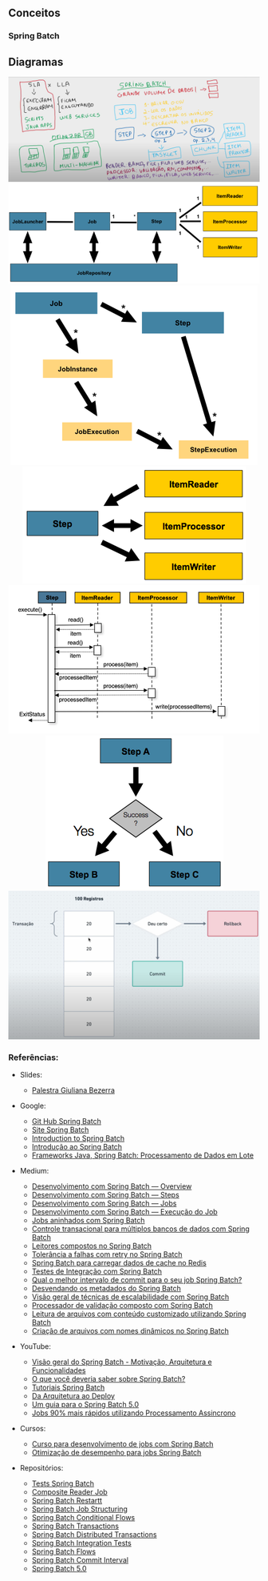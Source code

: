 ## Conceitos
  ### Spring Batch
      
## Diagramas

<div align="center">
  <img src="https://github.com/EullerHenrique/api_pagamento_spring_batch_2025/blob/main/imgs/img_6.png" alt="Imagem 3" />
  <img src="https://github.com/EullerHenrique/api_pagamento_spring_batch_2025/blob/main/imgs/img_1.png" alt="Imagem 1" />
  <img src="https://github.com/EullerHenrique/api_pagamento_spring_batch_2025/blob/main/imgs/img_4.png" alt="Imagem 3" />
  <img src="https://github.com/EullerHenrique/api_pagamento_spring_batch_2025/blob/main/imgs/img_2.png" alt="Imagem 2" />
  <img src="https://github.com/EullerHenrique/api_pagamento_spring_batch_2025/blob/main/imgs/img_3.png" alt="Imagem 3" />
  <img src="https://github.com/EullerHenrique/api_pagamento_spring_batch_2025/blob/main/imgs/img_5.png" alt="Imagem 3" />
  <img src="https://github.com/EullerHenrique/api_pagamento_spring_batch_2025/blob/main/imgs/img_7.png" alt="Imagem 3" />
</div>

### Referências:
  
  - Slides:  
    - [Palestra Giuliana Bezerra](https://github.com/EullerHenrique/api_pagamento_spring_batch_2025/blob/main/slides/slides_giuliana_bezerra.pdf)

  - Google:
    - [Git Hub Spring Batch](https://github.com/spring-projects/spring-batch)
    - [Site Spring Batch](https://spring.io/batch)
    - [Introduction to Spring Batch](https://www.baeldung.com/introduction-to-spring-batch)
    - [Introdução ao Spring Batch](https://www.devmedia.com.br/introducao-ao-spring-batch/33284)
    - [Frameworks Java, Spring Batch: Processamento de Dados em Lote](https://www.dio.me/articles/spring-batch-processamento-de-dados-em-lote)
   
  - Medium:
    - [Desenvolvimento com Spring Batch — Overview](https://giulianabezerra.medium.com/spring-batch-para-desenvolvimento-de-jobs-1674ec5b9a20)
    - [Desenvolvimento com Spring Batch — Steps](https://giulianabezerra.medium.com/desenvolvimento-com-spring-batch-steps-4d42af2696ec)
    - [Desenvolvimento com Spring Batch — Jobs](https://giulianabezerra.medium.com/desenvolvimento-com-spring-batch-jobs-b4363dd6c676)
    - [Desenvolvimento com Spring Batch — Execução do Job](https://giulianabezerra.medium.com/desenvolvimento-com-spring-batch-execu%C3%A7%C3%A3o-do-job-4bc406152f3d)
    - [Jobs aninhados com Spring Batch](https://giulianabezerra.medium.com/jobs-aninhados-com-spring-batch-8deb02bff1e1)
    - [Controle transacional para múltiplos bancos de dados com Spring Batch](https://giulianabezerra.medium.com/controle-transacional-para-multiplos-datasources-com-spring-batch-acd87095813d)
    - [Leitores compostos no Spring Batch](https://giulianabezerra.medium.com/leitores-compostos-no-spring-batch-2775f9d7a243)
    - [Tolerância a falhas com retry no Spring Batch](https://giulianabezerra.medium.com/tolerancia-a-falhas-com-retry-no-spring-batch-786db305ec13)
    - [Spring Batch para carregar dados de cache no Redis](https://giulianabezerra.medium.com/spring-batch-para-carregar-dados-de-cache-no-redis-c82f75c45bd6)
    - [Testes de Integração com Spring Batch](https://giulianabezerra.medium.com/testes-de-integracao-com-spring-batch-2e019787d081)
    - [Qual o melhor intervalo de commit para o seu job Spring Batch?](https://giulianabezerra.medium.com/qual-o-melhor-intervalo-de-commit-para-o-seu-job-spring-batch-3d32e01960a4)
    - [Desvendando os metadados do Spring Batch](https://giulianabezerra.medium.com/desvendando-os-metadados-do-spring-batch-8cd2eb897813)
    - [Visão geral de técnicas de escalabilidade com Spring Batch](https://giulianabezerra.medium.com/visao-geral-de-tecnicas-de-escalabilidade-com-spring-batch-a3789a6232d8)
    - [Processador de validação composto com Spring Batch](https://giulianabezerra.medium.com/processador-de-validacao-composto-com-spring-batch-bc572c129f84)
    - [Leitura de arquivos com conteúdo customizado utilizando Spring Batch](https://giulianabezerra.medium.com/leitura-de-arquivos-com-conteudo-customizado-utilizando-spring-batch-b72be2243c27)
    - [Criação de arquivos com nomes dinâmicos no Spring Batch](https://giulianabezerra.medium.com/criacao-de-arquivos-com-nomes-dinamicos-no-spring-batch-5e4667dda6e0)
      
  - YouTube: 
    - [Visão geral do Spring Batch - Motivação, Arquitetura e Funcionalidades](https://www.youtube.com/watch?v=xcWwKsnn2lA)
    - [O que você deveria saber sobre Spring Batch?](https://www.youtube.com/watch?v=ACaKKm00Tts)
    - [Tutoriais Spring Batch](https://www.youtube.com/playlist?list=PLiFLtuN04BS07Yw7rnoz1ytWCLu8yteVv)
    - [Da Arquitetura ao Deploy](https://www.youtube.com/playlist?list=PLiFLtuN04BS1c-JvhKFxYyeD-GVtnwUcx)
    - [Um guia para o Spring Batch 5.0](https://www.youtube.com/watch?v=Jzf9ofPy_xk)
    - [Jobs 90% mais rápidos utilizando Processamento Assincrono](https://www.youtube.com/watch?v=AbQcWO91Bx4&list=PLiFLtuN04BS07Yw7rnoz1ytWCLu8yteVv&index=11)

  - Cursos:
    - [Curso para desenvolvimento de jobs com Spring Batch](https://www.udemy.com/course/curso-para-desenvolvimento-de-jobs-com-spring-batch)
    - [Otimização de desempenho para jobs Spring Batch](https://www.udemy.com/course/otimizacao-de-desempenho-para-jobs-spring-batch)
   
  - Repositórios:
    - [Tests Spring Batch](https://github.com/giuliana-bezerra/TestsSpringBatch)
    - [Composite Reader Job](https://github.com/giuliana-bezerra/LeitorCompostoJob)
    - [Spring Batch Restartt](https://github.com/giuliana-bezerra/sb-restart)
    - [Spring Batch Job Structuring](https://github.com/giuliana-bezerra/sb-job-structuring)
    - [Spring Batch Conditional Flows](https://github.com/giuliana-bezerra/sb-conditional-flows)
    - [Spring Batch Transactions](https://github.com/giuliana-bezerra/sb-transactions)
    - [Spring Batch Distributed Transactions](https://github.com/giuliana-bezerra/sb-distributed-transactions)
    - [Spring Batch Integration Tests](https://github.com/giuliana-bezerra/sb-integration-tests)
    - [Spring Batch Flows](https://github.com/giuliana-bezerra/springbatch-flows)
    - [Spring Batch Commit Interval](https://github.com/giuliana-bezerra/sb-commit-interval)
    - [Spring Batch 5.0](https://github.com/giuliana-bezerra/guide-sb-v5)
